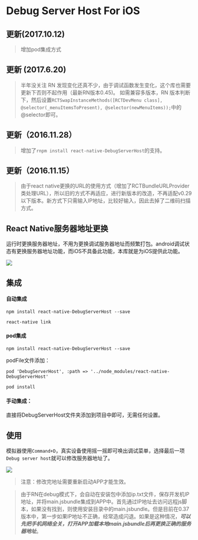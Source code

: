 
# Debug Server Host For iOS

## 更新(2017.10.12)

> 增加pod集成方式

## 更新 (2017.6.20)

> 半年没关注 RN 发现变化还真不少，由于调试函数发生变化，这个库也需要更新下否则不起作用（最新RN版本0.45)。
> 如需兼容多版本，RN 版本判断下，然后设置`RCTSwapInstanceMethods([RCTDevMenu class], @selector(_menuItemsToPresent), @selector(newMenuItems));`中的@selector即可。

## 更新（2016.11.28）

> 增加了`rnpm install react-native-DebugServerHost`的支持。

## 更新（2016.11.15）

> 由于react native更换的URL的使用方式（增加了RCTBundleURLProvider类处理URL），所以旧的方式不再适应，进行新版本的改造，不再适配v0.29以下版本。新方式下只需输入IP地址，比较好输入，因此去掉了二维码扫描方式。


## React Native服务器地址更换

运行时更换服务器地址，不用为更换调试服务器地址而频繁打包。android调试状态有更换服务器地址功能，而iOS不具备此功能，本库就是为iOS提供此功能。

![](./image/1.png)

## 集成

#### 自动集成

`npm install react-native-DebugServerHost --save`

`react-native link`

#### pod集成

`npm install react-native-DebugServerHost --save`

podFile文件添加：

`pod 'DebugServerHost', :path => '../node_modules/react-native-DebugServerHost'`

`pod install`

#### 手动集成：

直接将DebugServerHost文件夹添加到项目中即可，无需任何设置。


## 使用

模拟器使用`Command+D`，真实设备使用摇一摇即可唤出调试菜单，选择最后一项`Debug server host`就可以修改服务器地址了。

![](./image/2.png)

> 注意：修改完地址需要重新启动APP才能生效。

> 由于RN在debug模式下，会自动在安装包中添加ip.txt文件，保存开发机IP地址，并将main.jsbundle集成到APP中。首先通过IP地址去访问远程js脚本，如果没有找到，则使用安装目录中的main.jsbundle。但是目前在0.37版本中，第一步如果IP地址不正确，经常造成闪退。如果是这种情况，***可以先把手机网络全关，打开APP加载本地main.jsbundle后再更换正确的服务器地址***。



